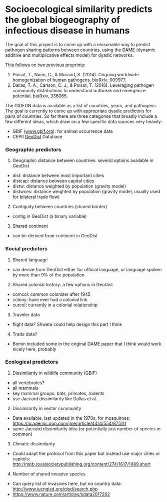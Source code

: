# Socioecological similarity predicts the global biogeography of infectious disease in humans

The goal of this project is to come up with a reasonable way to predict pathogen sharing patterns between countries, using the DAME (dynamic additive and multiplicative effects model) for dyadic networks.

This follows on two previous preprints: 
1. Poisot, T., Nunn, C., & Morand, S. (2014). Ongoing worldwide homogenization of human pathogens. [bioRxiv, 009977.](https://www.biorxiv.org/content/early/2014/10/03/009977.article-info)
2. Dallas, T. A., Carlson, C. J., & Poisot, T. (2018). Leveraging pathogen community distributions to understand outbreak and emergence potential. [bioRxiv, 336065.](https://www.biorxiv.org/content/early/2018/08/03/336065)

The GIDEON data is available as a list of countries, years, and pathogens. The goal is currently to come up with appropriate dyadic predictors for pairs of countries. So far there are three categories that broadly include a few different ideas, which draw on a few specific data sources very heavily:

- GBIF (www.gbif.org): for animal occurrence data
- CEPII [GeoDist](http://www.cepii.fr/PDF_PUB/wp/2011/wp2011-25.pdf) Database


### Geographic predictors

1. Geographic distance between countries: several options available in GeoDist
- dist: distance between most important cities
- distcap: distance between capital cities
- distw: distance weighted by population (gravity model)
- distwces: distance weighted by population (gravity model, usually used for bilateral trade flow)

2. Contiguity between countries (shared border)
- contig in GeoDist (a binary variable)

3. Shared continent 
- can be derived from continent in GeoDist

### Social predictors

1. Shared language
- can derive from GeoDist either for official language, or language spoken by more than 9% of the population

2. Shared colonial history: a few options in GeoDist
- comcol: common colonizer after 1945
- colony: have ever had a colonial link
- curcol: currently in a colonial relationship

3. Traveler data
- flight data? Shweta could help design this part I think

4. Trade data?
- Bomin included some in the original DAME paper that I think would work nicely here, probably

### Ecological predictors

1. Dissimilarity in wildlife community (GBIF)
- all vertebrates?
- all mammals
- key mammal groups: bats, primates, rodents
- use Jaccard dissimilarity like Dallas et al.

2. Dissimilarity in vector community
- Data available, last updated in the 1970s, for mosquitoes: https://academic.oup.com/jme/article/44/4/554/875111
- same Jaccard dissimilarity idea (or potentially just number of species in common)

3. Climatic dissimilarity
- Could adapt the protocol from this paper but instead use major cities or capitols: http://rspb.royalsocietypublishing.org/content/274/1617/1489.short

4. Number of shared invasive species
- Can query list of invasives here, but no country data: http://www.iucngisd.org/gisd/search.php
- https://www.nature.com/articles/sdata2017202
